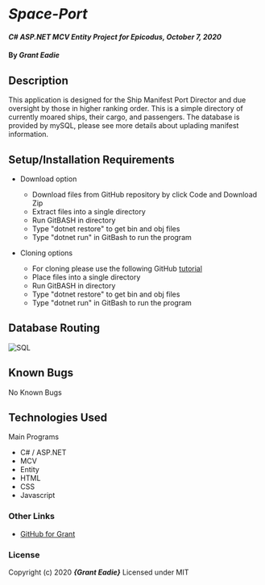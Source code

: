 # _Space-Port_

#### _C# ASP.NET MCV Entity Project for Epicodus, October 7, 2020_

#### By _**Grant Eadie**_

## Description

This application is designed for the Ship Manifest Port Director and due oversight by those in higher ranking order. This is a simple directory of currently moared ships, their cargo, and passengers. The database is provided by mySQL, please see more details about uplading manifest information.

## Setup/Installation Requirements

- Download option

  - Download files from GitHub repository by click Code and Download Zip
  - Extract files into a single directory
  - Run GitBASH in directory
  - Type "dotnet restore" to get bin and obj files
  - Type "dotnet run" in GitBash to run the program

- Cloning options
  - For cloning please use the following GitHub [tutorial](https://docs.github.com/en/enterprise/2.16/user/github/creating-cloning-and-archiving-repositories/cloning-a-repository)
  - Place files into a single directory
  - Run GitBASH in directory
  - Type "dotnet restore" to get bin and obj files
  - Type "dotnet run" in GitBash to run the program

## Database Routing

![SQL](space-port.solution/SpacePort/wwwroot/img/SPACEPORT_DATABASE_SQL.png)

## Known Bugs

No Known Bugs

## Technologies Used

Main Programs

- C# / ASP.NET
- MCV
- Entity
- HTML
- CSS
- Javascript

### Other Links

- [GitHub for Grant](https://github.com/granteadie)

### License

Copyright (c) 2020 **_{Grant Eadie}_**
Licensed under MIT
